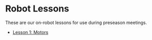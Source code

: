 # Robot Lessons
These are our on-robot lessons for use during preseason meetings.

 * [Lesson 1: Motors](./1_motors.md)
